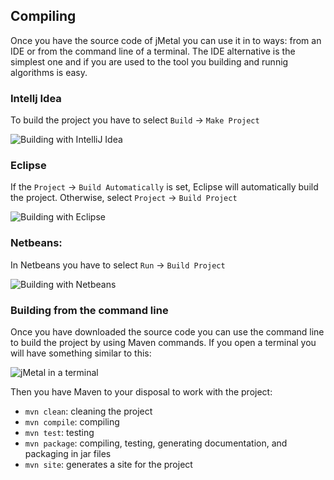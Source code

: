 ## Compiling

Once you have the source code of jMetal you can use it in to ways: from an IDE or from the command line of a terminal. The IDE alternative is the simplest one and if you are used to the tool you building and runnig algorithms is easy.

### Intellj Idea
  To build the project you have to select `Build` -> `Make Project`
  
![Building with IntelliJ Idea](https://github.com/jMetal/jMetalDocumentation/blob/master/figures/BuildIJICE14.png)  
  
  
### Eclipse
  If the `Project` -> `Build Automatically` is set, Eclipse will automatically build the project. Otherwise,  select  `Project` -> `Build Project`
  
![Building with Eclipse](https://github.com/jMetal/jMetalDocumentation/blob/master/figures/BuildEclipse.png)  

  
### Netbeans:
  In Netbeans you have to select `Run` -> `Build Project`

![Building with Netbeans](https://github.com/jMetal/jMetalDocumentation/blob/master/figures/BuildNetbeans.png)  

### Building from the command line

Once you have downloaded the source code you can use the command line to build the project by using Maven commands. If you open a terminal you will have something similar to this:

![jMetal in a terminal](https://github.com/jMetal/jMetalDocumentation/blob/master/figures/jMetalInTerminal.png)  

Then you have Maven to your disposal to work with the project:
* `mvn clean`: cleaning the project
* `mvn compile`: compiling
* `mvn test`: testing
* `mvn package`: compiling, testing, generating documentation, and packaging in jar files
* `mvn site`: generates a site for the project
